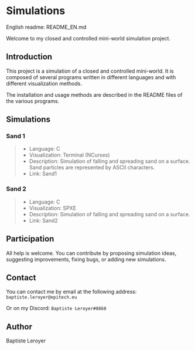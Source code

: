 # Simulations

English readme: README_EN.md

Welcome to my closed and controlled mini-world simulation project.

## Introduction

This project is a simulation of a closed and controlled mini-world. It is composed of several programs written in different languages and with different visualization methods.

The installation and usage methods are described in the README files of the various programs.

## Simulations

### Sand 1

>- Language: C
>- Visualization: Terminal (NCurses)
>- Description: Simulation of falling and spreading sand on a surface. Sand particles are represented by ASCII characters.
>- Link: Sand1

### Sand 2

>- Language: C
>- Visualization: SPXE
>- Description: Simulation of falling and spreading sand on a surface.
>- Link: Sand2

## Participation

All help is welcome. You can contribute by proposing simulation ideas, suggesting improvements, fixing bugs, or adding new simulations.

## Contact

You can contact me by email at the following address: `baptiste.leroyer@epitech.eu`

Or on my Discord: `Baptiste Leroyer#8868`

## Author

Baptiste Leroyer
